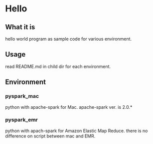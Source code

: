 # Hello

## What it is

hello world program as sample code for various environment.

## Usage

read README.md in child dir for each environment.

## Environment

### pyspark_mac

python with apache-spark for Mac.
apache-spark ver. is 2.0.*

### pyspark_emr

python with apach-spark for Amazon Elastic Map Reduce.
there is no difference on script between mac and EMR.
